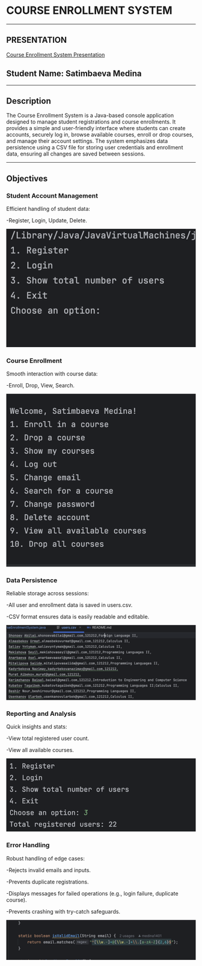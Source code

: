 # COURSE ENROLLMENT SYSTEM

---

## PRESENTATION

[Course Enrollment System Presentation](https://www.canva.com/design/DAGlKkYJ3vk/On2gqeaPPtAbVbwUoloxHw/edit?utm_content=DAGlKkYJ3vk&utm_campaign=designshare&utm_medium=link2&utm_source=sharebutton)

## Student Name: Satimbaeva Medina

---

## Description

The Course Enrollment System is a Java-based console application designed to manage student registrations and course enrollments. It provides a simple and user-friendly interface where students can create accounts, securely log in, browse available courses, enroll or drop courses, and manage their account settings. The system emphasizes data persistence using a CSV file for storing user credentials and enrollment data, ensuring all changes are saved between sessions.

---

## Objectives

### Student Account Management
Efficient handling of student data:

-Register, Login, Update, Delete.

![Image alt](https://github.com/medina1401/Course_Work_/blob/main/Снимок%20экрана%202025-04-22%20в%2015.17.44.png)


### Course Enrollment
Smooth interaction with course data:

-Enroll, Drop, View, Search.

![Image alt](https://github.com/medina1401/Course_Work_/blob/main/Снимок%20экрана%202025-04-22%20в%2015.18.29.png)


### Data Persistence
Reliable storage across sessions:

-All user and enrollment data is saved in users.csv.

-CSV format ensures data is easily readable and editable.

![Image alt](https://github.com/medina1401/Course_Work_/blob/main/Снимок%20экрана%202025-04-22%20в%2015.19.03.png)


### Reporting and Analysis
Quick insights and stats:

-View total registered user count.

-View all available courses.

![Image alt](https://github.com/medina1401/Course_Work_/blob/main/Снимок%20экрана%202025-04-22%20в%2015.19.47.png)


### Error Handling
Robust handling of edge cases:

-Rejects invalid emails and inputs.

-Prevents duplicate registrations.

-Displays messages for failed operations (e.g., login failure, duplicate course).

-Prevents crashing with try-catch safeguards.

![Image alt](https://github.com/medina1401/Course_Work_/blob/main/Снимок%20экрана%202025-04-22%20в%2015.20.40.png)
























